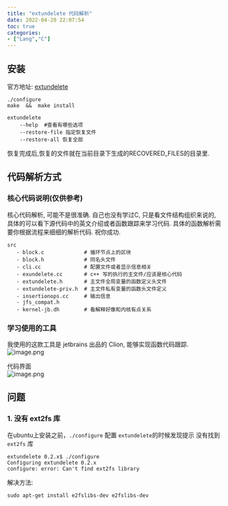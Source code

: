 ```yaml
---
title: "extundelete 代码解析"
date: 2022-04-20 22:07:54
toc: true
categories:
- ["Lang","C"]
---
```


## 安装

官方地址: [extundelete](http://extundelete.sourceforge.net/)


```
./configure
make  &&  make install
```

```
extundelete  
	--help  #查看有哪些选项
	--restore-file 指定恢复文件
	--restore-all 恢复全部
```

恢复完成后,恢复的文件就在当前目录下生成的RECOVERED_FILES的目录里.


## 代码解析方式


### 核心代码说明(仅供参考)

核心代码解析, 可能不是很准确. 自己也没有学过C, 只是看文件结构组织来说的, 具体的可以看下源代码中的英文介绍或者函数跟踪来学习代码. 具体的函数解析需要你根据流程来细细的解析代码. 祝你成功.

```
src
   - block.c             # 循环节点上的区块
   - block.h             # 同名头文件
   - cli.cc              # 配置文件或者显示信息相关
   - exundelete.cc       # c++ 写的执行的主文件/应该是核心代码
   - extundelete.h       # 主文件全局变量的函数定义头文件
   - extundelete-priv.h  # 主文件私有变量的函数头文件定义
   - insertionops.cc     # 输出信息
   - jfs_compat.h        
   - kernel-jb.dh        # 看解释好像和内核有点关系
```


### 学习使用的工具

我使用的这款工具是 jetbrains 出品的 Clion, 能够实现函数代码跟踪.<br />![image.png](https://file.wulicode.com/yuque/202208/04/22/4117tukQN62Y.png?x-oss-process=image/resize,h_37)

代码界面<br />![image.png](https://file.wulicode.com/yuque/202208/04/22/4118hGVsBJiS.png?x-oss-process=image/resize,h_728)

## 问题


### 1. 没有 ext2fs 库

在ubuntu上安装之前，`./configure` 配置 `extundelete`的时候发现提示 没有找到 `ext2fs` 库

```
extundelete 0.2.x$ ./configure
Configuring extundelete 0.2.x
configure: error: Can't find ext2fs library
```

解决方法:

```
sudo apt-get install e2fslibs-dev e2fslibs-dev
```

